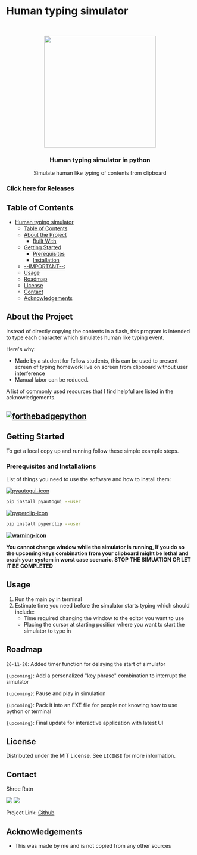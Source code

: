 # Human typing simulator

<br />
<p align="center">
  <p align="center">
    <img src="https://github.com/shreeratn/human-typing-simulation/blob/main/Icon.svg" width = "300" height = "300">
    </p>
  <h3 align="center">
    Human typing simulator in python</h3>
  <p align="center">
    Simulate human like typing of contents from clipboard
    <br />
  </p>
</p>


### [Click here for Releases](https://github.com/shreeratn/human-typing-simulation/releases)


<!-- TABLE OF CONTENTS -->
## Table of Contents

- [Human typing simulator](#human-typing-simulator)
  - [Table of Contents](#table-of-contents)
  - [About the Project](#about-the-project)
    - [Built With](#built-with)
  - [Getting Started](#getting-started)
    - [Prerequisites](#prerequisites)
    - [Installation](#installation)
  - [--IMPORTANT--:](#--important--)
  - [Usage](#usage)
  - [Roadmap](#roadmap)
  - [License](#license)
  - [Contact](#contact)
  - [Acknowledgements](#acknowledgements)



<!-- ABOUT THE PROJECT -->
## About the Project

<!-- [![Product Name Screen Shot][product-screenshot]](https://example.com) -->

Instead of directly copying the contents in a flash, this program is intended to type each character which simulates human like typing event. 

Here's why:

* Made by a student for fellow students, this can be used to present screen of typing homework live on screen from clipboard without user interference
* Manual labor can be reduced.


A list of commonly used resources that I find helpful are listed in the acknowledgements.


## [![forthebadgepython](https://forthebadge.com/images/badges/made-with-python.svg)](https://www.python.org/)


<!-- GETTING STARTED -->
## Getting Started

To get a local copy up and running follow these simple example steps.

### Prerequisites and Installations

List of things you need to use the software and how to install them:


[![pyautogui-icon](https://img.shields.io/badge/Package%20needed-PyAutoGUI-blue?style=for-the-badge&labelColor=00c7ff&color=009fef)](https://pypi.org/project/PyAutoGUI/)

```sh
pip install pyautogui --user
```

[![pyperclip-icon](https://img.shields.io/badge/Package%20needed-PyPerClip-blue?style=for-the-badge&labelColor=00c7ff&color=009fef)](https://pypi.org/project/pyperclip/)

```sh
pip install pyperclip --user
```

<!-- USAGE EXAMPLES -->

**[![warning-icon](https://img.shields.io/badge/WARNING-red?style=for-the-badge&color=ea004c)]()**

**You cannot change window while the simulator is running, If you do so the upcoming keys combination from your clipboard might be lethal and crash your system in worst case scenario. STOP THE SIMUATION OR LET IT BE COMPLETED**

## Usage

1. Run the main.py in terminal
2. Estimate time you need before the simulator starts typing which should include:
   * Time required changing the window to the editor you want to use
   *   Placing the cursor at starting position where you want to start the simulator to type in 

<!-- ROADMAP -->
## Roadmap

`26-11-20`: Added timer function for delaying the start of simulator

`{upcoming}`: Add a personalized "key phrase" combination to interrupt the simulator

`{upcoming}`: Pause and play in simulation

`{upcoming}`: Pack it into an EXE file for people not knowing how to use python or terminal

`{upcoming}`: Final update for interactive application with latest UI


<!-- CONTRIBUTING -->
<!-- ## Contributing

Any contributions you make are **greatly appreciated**.

1. Fork the Project
2. Create your Feature Branch
3. Commit your Changes
4. Push to the Branch
5. Open a Pull Request -->



<!-- LICENSE -->
## License

Distributed under the MIT License. See `LICENSE` for more information.



<!-- CONTACT -->
## Contact

Shree Ratn 

[<img src="https://img.shields.io/badge/ShreeRatn%20-%231DA1F2.svg?&style=for-the-badge&logo=Twitter&logoColor=white"/>](https://twitter.com/ratn_shree)
[<img src="https://img.shields.io/badge/linkedin%20-%230077B5.svg?&style=for-the-badge&logo=linkedin&logoColor=white"/>](https://linkedin.com/in/shreeratn)

Project Link: [Github](https://github.com/shreeratn/Mask-detection-COVID)



<!-- ACKNOWLEDGEMENTS -->
## Acknowledgements
* This was made by me and is not copied from any other sources
